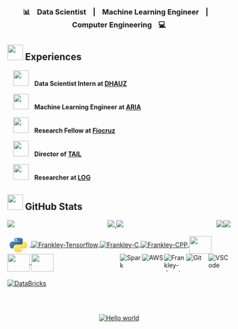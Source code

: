 <h3 align="center">
📊ㅤData Scientistㅤ|ㅤMachine Learning Engineerㅤ|ㅤComputer Engineeringㅤ💻 
</h3>

## <img src="https://i.giphy.com/media/v1.Y2lkPTc5MGI3NjExbjIzaTdxMWwwOXIyNHAyZWlqMnhhcGc2YW4ycG1uMmgxa2c1Z3d4OCZlcD12MV9pbnRlcm5hbF9naWZfYnlfaWQmY3Q9cw/oZR1sC5GhvtO1q88cd/giphy.gif" width="35px" height="35px"> Experiences

ㅤ<img src="https://dhauz.com/wp-content/webp-express/webp-images/uploads/2021/04/qrtl-logo-rodape.png.webp" width="35px" height="35px">ㅤ**Data Scientist Intern at [DHAUZ](https://dhauz.com/)** 

ㅤ<img src="https://avatars.githubusercontent.com/u/47752098?s=200&v=4" width="35px" height="35px">ㅤ**Machine Learning Engineer at [ARIA](https://aria.ci.ufpb.br/)**

ㅤ<img src="https://media.licdn.com/dms/image/v2/C560BAQG5Iz2DDp_HLw/company-logo_100_100/company-logo_100_100/0/1630591259232/ffiocruz_logo?e=1740009600&v=beta&t=B936CjMGJ3PpUlBQQq5IOEoO6805OiCE3XxIxuUeHJw" width="35px" height="35px">ㅤ**Research Fellow at [Fiocruz](https://portal.fiocruz.br/)**

ㅤ<img src="https://avatars.githubusercontent.com/u/69110584?s=200&v=4" width="35px" height="35px">ㅤ**Director of [TAIL](https://tail-tech.com/)**

ㅤ<img src="https://media.licdn.com/dms/image/v2/C4E0BAQG8evs88hne8Q/company-logo_100_100-alternative/company-logo_100_100-alternative/0/1630621378226/log_ufpb_logo?e=1740009600&v=beta&t=Oy4ATuMFPOjqvvyeLdd9wQ_Qe7h93Z7_RFDJOboJI_o" width="35px" height="35px">ㅤ**Researcher at [LOG](https://www.linkedin.com/showcase/log-ufpb/posts/?feedView=all)**


## <img src="https://media.giphy.com/media/NTFD2nIyFU1EfUutt0/giphy.gif" width="35px" height="35px"> GitHub Stats
<a href="https://www.instagram.com/frankley.kaiky/"><img align="right" height="20" src="https://github.com/anirudhbelwadi/anirudhbelwadi/blob/master/images/insta.png">
<a href="https://www.linkedin.com/in/franky03/"><img align="right" height="20" src="https://github.com/anirudhbelwadi/anirudhbelwadi/blob/master/images/linkedin.png"> 


<div align="center">
  <a href="https://github.com/Franky03">
  <img height="160em" src="https://leetcard.jacoblin.cool/Franky03?border=0&radius=20&theme=dark"/>
  <img height="160em" src="https://github-readme-stats.vercel.app/api/top-langs/?username=Franky03&exclude_repo=PythonProjects&hide=scss,Procfile,R,Makefile,jupyter%20notebook&layout=compact&langs_count=8&theme=dark&hide_border=true"/>
  <img align="left" src = "https://github-profile-trophy.vercel.app/?username=Franky03&margin-w=10&no-bg=true&no-frame=true&title=Commit,Stars,Repositories,PR,Followers&theme=juicyfresh" />
</div>
 
<div style="display: inline_block"><br>
  <img align="center" alt="Frankley-Python" height="40" width="50" src="https://raw.githubusercontent.com/devicons/devicon/master/icons/python/python-original.svg">
  <img align="center" alt="Frankley-Tensorflow" height="40" width="50" src="https://cdn.jsdelivr.net/gh/devicons/devicon/icons/tensorflow/tensorflow-original.svg" />
  <img align="center" alt="Frankley-C" height="40" width="50" src="https://cdn.jsdelivr.net/gh/devicons/devicon/icons/c/c-original.svg">
  <img align="center" alt="Frankley-CPP" height="40" width="50" src="https://cdn.jsdelivr.net/gh/devicons/devicon/icons/cplusplus/cplusplus-original.svg" />
  <img  align="center" height="40" width="50" src="https://cdn.jsdelivr.net/gh/devicons/devicon@latest/icons/opencv/opencv-original.svg" />
<!--   <img align="center" alt="Frankley-HTML" height="40" width="50" src="https://raw.githubusercontent.com/devicons/devicon/master/icons/html5/html5-original.svg">
  <img align="center" alt="Frankley-CSS" height="40" width="50" src="https://raw.githubusercontent.com/devicons/devicon/master/icons/css3/css3-original.svg"> -->
  
  <img  align="center" height="40" width="50" src="https://cdn.jsdelivr.net/gh/devicons/devicon@latest/icons/postgresql/postgresql-original.svg" />
  <img  align="center" height="40" width="50" src="https://cdn.jsdelivr.net/gh/devicons/devicon@latest/icons/docker/docker-original.svg" />
  
  
  <img align="right" alt="VSCode" height="40" width="50" src="https://cdn.jsdelivr.net/gh/devicons/devicon/icons/vscode/vscode-original.svg" />
  <img align="right" alt="Git" height="40" width="50" src="https://cdn.jsdelivr.net/gh/devicons/devicon/icons/git/git-original.svg" />
  <img align="right" alt="Frankley-Jupyter" height="40" width="50" src="https://cdn.jsdelivr.net/gh/devicons/devicon/icons/jupyter/jupyter-original-wordmark.svg" />
  <img align="right" alt="AWS" height="40" width="50" src="https://cdn.jsdelivr.net/gh/devicons/devicon@latest/icons/amazonwebservices/amazonwebservices-plain-wordmark.svg" />
  <img align="right" alt="Spark" height="40" width="50" src="https://cdn.jsdelivr.net/gh/devicons/devicon@latest/icons/apachespark/apachespark-original-wordmark.svg" />        
</div>
<br/>
<div>
 <img align="center" alt="DataBricks" src="https://img.shields.io/badge/Databricks-FF3621?style=for-the-badge&logo=Databricks&logoColor=white">
</div>


  
  ##
 <!--
 ## <img src="https://media.giphy.com/media/mpM654sL8gJumwGmAn/giphy.gif" width="30px" height="30px"> Projects
 
 <ol>
  <li><a href="https://drive.google.com/drive/folders/18vl3rKPtNf8WDUjXhGFxxcx0QdJpPgPy">Data Science</a></li>
  <li><a href="https://github.com/Franky03/Computer-Vision">Computer Vision</a></li>
  <li><a href="https://linktr.ee/frankyy03">Web Development</a></li>
  <li><a href="https://github.com/Franky03/Ysera">Ysera</a></li>
  <li><a href="https://www.youtube.com/shorts/5RN0mQ5cIJ4">UG0</a></li>
</ol>
-->


        
<br/>
<p align="center">
 <img src="https://profile-counter.glitch.me/franky03/count.svg" alt="Hello world" />
</p>
 
